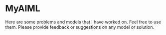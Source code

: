# MyAIML
Here are some problems and models that I have worked on. Feel free to use them. Please provide feedback or suggestions on any model or solution. 

